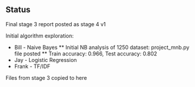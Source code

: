 ## Status

Final stage 3 report posted as stage 4 v1

Initial algorithm exploration:
* Bill - Naive Bayes
  ** Initial NB analysis of 1250 dataset: project_mnb.py file posted
  ** Train accuracy: 0.966, Test accuracy: 0.802 
* Jay - Logistic Regression
* Frank - TF/IDF

Files from stage 3 copied to here
